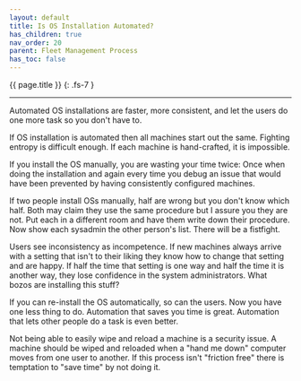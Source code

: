 ```yaml
---
layout: default
title: Is OS Installation Automated?
has_children: true
nav_order: 20
parent: Fleet Management Process
has_toc: false
---
```


{{ page.title }}
{: .fs-7 }

---

Automated OS installations are faster, more consistent, and let the users do one more task so you don't have to.

If OS installation is automated then all machines start out the same. Fighting entropy is difficult enough. If each machine is hand-crafted, it is impossible.

If you install the OS manually, you are wasting your time twice: Once when doing the installation and again every time you debug an issue that would have been prevented by having consistently configured machines.

If two people install OSs manually, half are wrong but you don't know which half. Both may claim they use the same procedure but I assure you they are not. Put each in a different room and have them write down their procedure. Now show each sysadmin the other person's list. There will be a fistfight.

Users see inconsistency as incompetence. If new machines always arrive with a setting that isn't to their liking they know how to change that setting and are happy. If half the time that setting is one way and half the time it is another way, they lose confidence in the system administrators. What bozos are installing this stuff?

If you can re-install the OS automatically, so can the users. Now you have one less thing to do. Automation that saves you time is great. Automation that lets other people do a task is even better.

Not being able to easily wipe and reload a machine is a security issue. A machine should be wiped and reloaded when a "hand me down" computer moves from one user to another. If this process isn't "friction free" there is temptation to "save time" by not doing it.
